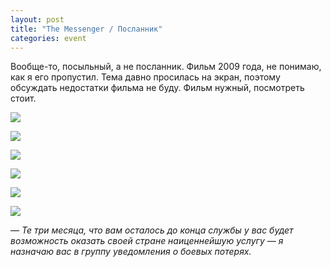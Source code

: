 ```yaml
---
layout: post
title: "The Messenger / Посланник"
categories: event
---
```

Вообще-то, посыльный, а не посланник. Фильм 2009 года, не понимаю, как я его пропустил. Тема давно просилась на экран, поэтому обсуждать недостатки фильма не буду. Фильм нужный, посмотреть стоит.

![](https://pics.livejournal.com/quillcraft/pic/001ew4a2)

![](https://pics.livejournal.com/quillcraft/pic/001ex5x8)

![](https://pics.livejournal.com/quillcraft/pic/001ez5et)

![](https://pics.livejournal.com/quillcraft/pic/001ey6h3)

![](https://pics.livejournal.com/quillcraft/pic/001f0sdt)

![](https://pics.livejournal.com/quillcraft/pic/001f1srx)

*— Те три месяца, что вам осталось до конца службы у вас будет возможность оказать своей стране наиценнейшую услугу — я назначаю вас в группу уведомления о боевых потерях.*